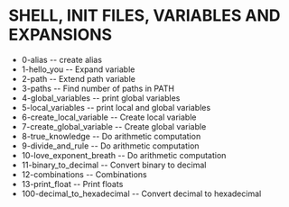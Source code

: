 # SHELL, INIT FILES, VARIABLES AND EXPANSIONS
 - 0-alias -- create alias
 - 1-hello_you -- Expand variable
 - 2-path -- Extend path variable
 - 3-paths -- Find number of paths in PATH
 - 4-global_variables -- print global variables
 - 5-local_variables -- print local and global variables
 - 6-create_local_variable -- Create local variable
 - 7-create_global_variable -- Create global variable
 - 8-true_knowledge -- Do arithmetic computation
 - 9-divide_and_rule -- Do arithmetic computation
 - 10-love_exponent_breath -- Do arithmetic computation
 - 11-binary_to_decimal -- Convert binary to decimal
 - 12-combinations -- Combinations
 - 13-print_float -- Print floats
 - 100-decimal_to_hexadecimal -- Convert decimal to hexadecimal
